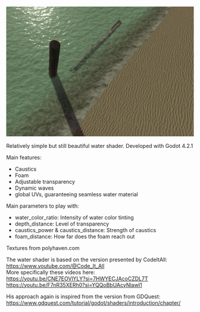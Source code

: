 ![Alt text](screenshot.png?raw=true "Shader Preview")

Relatively simple but still beautiful water shader. 
Developed with Godot 4.2.1

Main features:
 - Caustics
 - Foam
 - Adjustable transparency
 - Dynamic waves
 - global UVs, guaranteeing seamless water material


Main parameters to play with:
 - water_color_ratio: Intensity of water color tinting
 - depth_distance: Level of transparency
 - caustics_power & caustics_distance: Strength of caustics
 - foam_distance: How far does the foam reach out


Textures from polyhaven.com


The water shader is based on the version presented by CodeItAll:
<br>https://www.youtube.com/@Code_It_All
<br>More specifically these videos here:
<br>https://youtu.be/CNE7EOVlYLY?si=7HWYECJAcoCZDL7T
<br>https://youtu.be/F7nR35XERh0?si=YQQoBbUAcyNlawI1

His approach again is inspired from the version from GDQuest:
https://www.gdquest.com/tutorial/godot/shaders/introduction/chapter/
